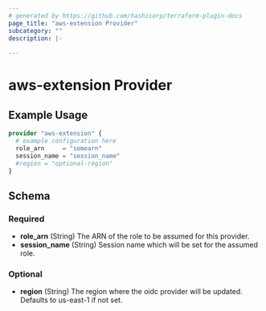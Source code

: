 ```yaml
---
# generated by https://github.com/hashicorp/terraform-plugin-docs
page_title: "aws-extension Provider"
subcategory: ""
description: |-
  
---
```


# aws-extension Provider



## Example Usage

```terraform
provider "aws-extension" {
  # example configuration here
  role_arn     = "somearn"
  session_name = "session_name"
  #region = "optional-region"
}
```

<!-- schema generated by tfplugindocs -->
## Schema

### Required

- **role_arn** (String) The ARN of the role to be assumed for this provider.
- **session_name** (String) Session name which will be set for the assumed role.

### Optional

- **region** (String) The region where the oidc provider will be updated. Defaults to us-east-1 if not set.
